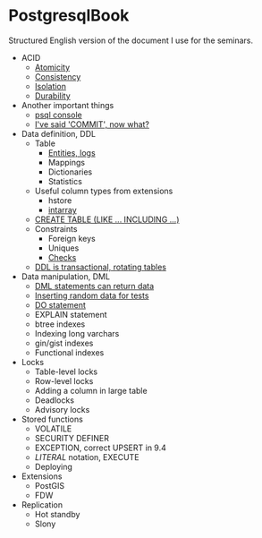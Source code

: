 # PostgresqlBook

Structured English version of the document I use for the seminars.

- ACID
    - [Atomicity](/acid/atomicity.md)
    - [Consistency](/acid/consistency.md)
    - [Isolation](/acid/isolation.md)
    - [Durability](/acid/durability.md)
- Another important things
    - [psql console](/important/psql.md)
    - [I've said 'COMMIT', now what?](/important/commit.md)
- Data definition, DDL
    - Table
        - [Entities, logs](/ddl/tables/entities.md)
        - Mappings
        - Dictionaries
        - Statistics
    - Useful column types from extensions
        - hstore
        - [intarray](/ddl/types/intarray.md)
    - [CREATE TABLE (LIKE ... INCLUDING ...)](/ddl/create_table_like.md)
    - Constraints
        - Foreign keys
        - Uniques
        - [Checks](/ddl/constraints/checks.md)
    - [DDL is transactional, rotating tables](/ddl/transactional.md)
- Data manipulation, DML
    - [DML statements can return data](/dml/returning.md)
    - [Inserting random data for tests](/dml/inserting_random_data.md)
    - [DO statement](/dml/do.md)
    - EXPLAIN statement
    - btree indexes
    - Indexing long varchars
    - gin/gist indexes
    - Functional indexes
- Locks
    - Table-level locks
    - Row-level locks
    - Adding a column in large table
    - Deadlocks
    - Advisory locks
- Stored functions
    - VOLATILE
    - SECURITY DEFINER
    - EXCEPTION, correct UPSERT in 9.4
    - $LITERAL$ notation, EXECUTE
    - Deploying
- Extensions
    - PostGIS
    - FDW
- Replication
    - Hot standby
    - Slony
